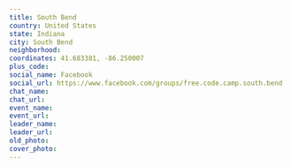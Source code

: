```yaml
---
title: South Bend
country: United States
state: Indiana
city: South Bend
neighborhood: 
coordinates: 41.683381, -86.250007
plus_code:
social_name: Facebook
social_url: https://www.facebook.com/groups/free.code.camp.south.bend
chat_name:
chat_url:
event_name:
event_url:
leader_name:
leader_url:
old_photo: 
cover_photo:
---
```

